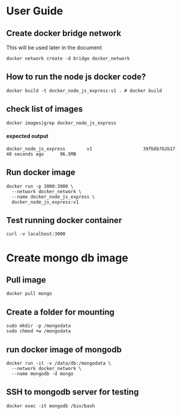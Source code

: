 # User Guide


## Create docker bridge network
This will be used later in the document
```
docker network create -d bridge docker_network
```

## How to run the node js docker code?
```
docker build -t docker_node_js_express:v1 . # docker build
```

## check list of images
```
docker images|grep docker_node_js_express
```

#### expected output

```
docker_node_js_express        v1                   39fb8b7b2b17        40 seconds ago      96.5MB
```

## Run docker image
``` 
docker run -p 3000:3000 \
  --network docker_network \
  --name docker_node_js_express \
  docker_node_js_express:v1 
 ```

## Test running docker container
```
curl -v localhost:3000
```

# Create mongo db image

## Pull image
```
docker pull mongo
```
## Create a folder for mounting
```
sudo mkdir -p /mongodata
sudo chmod +w /mongodata
```

## run docker image of mongodb
```
docker run -it -v /data/db:/mongodata \
  --network docker_network \
  --name mongodb -d mongo
```

## SSH to mongodb server for testing
```
docker exec -it mongodb /bin/bash
```